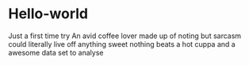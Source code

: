 # Hello-world
Just a first time try
An avid coffee lover
made up of noting but sarcasm
could literally live off anything sweet
nothing beats a hot cuppa and a awesome data set to analyse
